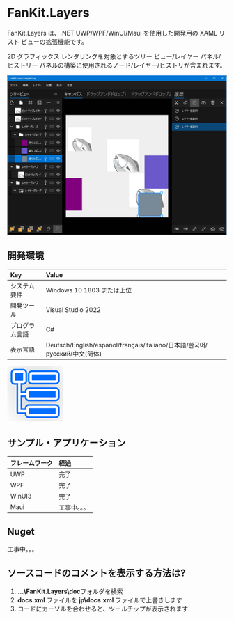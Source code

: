 # FanKit.Layers

FanKit.Layers は、.NET UWP/WPF/WinUI/Maui を使用した開発用の XAML リスト ビューの拡張機能です。

2D グラフィックス レンダリングを対象とするツリー ビュー/レイヤー パネル/ヒストリー パネルの構築に使用されるノード/レイヤー/ヒストリが含まれます。

![](ScreenShot/JP.jpg)


## 開発環境

|Key|Value|
|:-|:-|
|システム要件| Windows 10 1803 または上位|
|開発ツール|Visual Studio 2022|
|プログラム言語|C#|
|表示言語|Deutsch/English/español/français/italiano/日本語/한국어/русский/中文(简体)|

![](ScreenShot/logo.png)


## サンプル・アプリケーション

|フレームワーク|経過|
|:-|:-|
|UWP|完了|
|WPF|完了|
|WinUI3|完了|
|Maui|工事中。。。|


## Nuget

工事中。。。


## ソースコードのコメントを表示する方法は?

1. **...\FanKit.Layers\doc**フォルダを検索
2. **docs.xml** ファイルを **jp\docs.xml** ファイルで上書きします
3. コードにカーソルを合わせると、ツールチップが表示されます
